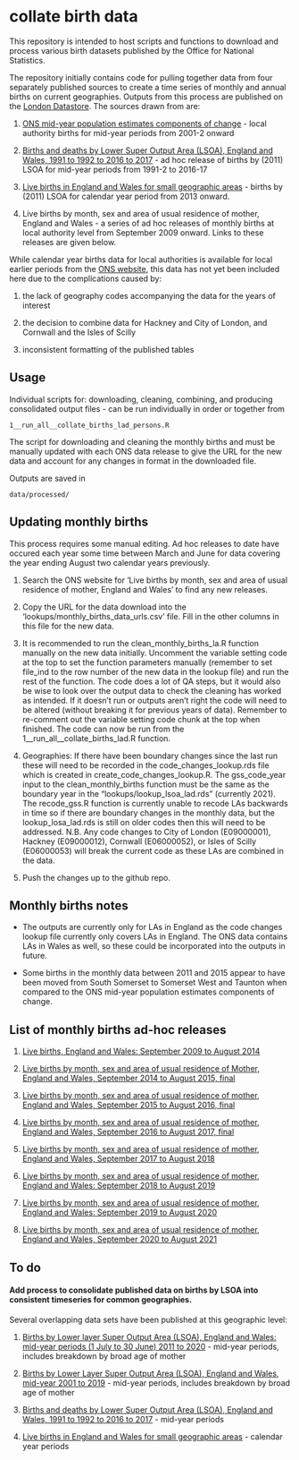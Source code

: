 
<!-- README.md is generated from README.Rmd. Please edit that file -->

# collate birth data

<!-- badges: start -->
<!-- badges: end -->

This repository is intended to host scripts and functions to download
and process various birth datasets published by the Office for National
Statistics.

The repository initially contains code for pulling together data from
four separately published sources to create a time series of monthly and
annual births on current geographies. Outputs from this process are
published on the [London
Datastore](https://data.london.gov.uk/dataset/annual-birth-series). The
sources drawn from are:

1.  [ONS mid-year population estimates components of
    change](https://www.ons.gov.uk/peoplepopulationandcommunity/populationandmigration/populationestimates/datasets/populationestimatesforukenglandandwalesscotlandandnorthernireland) -
    local authority births for mid-year periods from 2001-2 onward

2.  [Births and deaths by Lower Super Output Area (LSOA), England and
    Wales, 1991 to 1992 to 2016 to
    2017](https://www.ons.gov.uk/peoplepopulationandcommunity/birthsdeathsandmarriages/deaths/adhocs/009628birthsanddeathsbylowersuperoutputarealsoaenglandandwales1991to1992to2016to2017) -
    ad hoc release of births by (2011) LSOA for mid-year periods from
    1991-2 to 2016-17

3.  [Live births in England and Wales for small geographic
    areas](https://www.nomisweb.co.uk/query/construct/summary.asp?mode=construct&version=0&dataset=206) -
    births by (2011) LSOA for calendar year period from 2013 onward.

4.  Live births by month, sex and area of usual residence of mother,
    England and Wales - a series of ad hoc releases of monthly births at
    local authority level from September 2009 onward. Links to these
    releases are given below.

While calendar year births data for local authorities is available for
local earlier periods from the [ONS
website](https://www.ons.gov.uk/peoplepopulationandcommunity/birthsdeathsandmarriages/livebirths/datasets/birthsummarytables),
this data has not yet been included here due to the complications caused
by:

1.  the lack of geography codes accompanying the data for the years of
    interest

2.  the decision to combine data for Hackney and City of London, and
    Cornwall and the Isles of Scilly

3.  inconsistent formatting of the published tables

## Usage

Individual scripts for: downloading, cleaning, combining, and producing
consolidated output files - can be run individually in order or together
from

    1__run_all__collate_births_lad_persons.R

The script for downloading and cleaning the monthly births and must be
manually updated with each ONS data release to give the URL for the new
data and account for any changes in format in the downloaded file.

Outputs are saved in

    data/processed/

## Updating monthly births

This process requires some manual editing. Ad hoc releases to date have
occured each year some time between March and June for data covering the
year ending August two calendar years previously.

1.  Search the ONS website for ‘Live births by month, sex and area of
    usual residence of mother, England and Wales’ to find any new
    releases.

2.  Copy the URL for the data download into the
    ‘lookups/monthly_births_data_urls.csv’ file. Fill in the other
    columns in this file for the new data.

3.  It is recommended to run the clean_monthly_births_la.R function
    manually on the new data initially. Uncomment the variable setting
    code at the top to set the function parameters manually (remember to
    set file_ind to the row number of the new data in the lookup file)
    and run the rest of the function. The code does a lot of QA steps,
    but it would also be wise to look over the output data to check the
    cleaning has worked as intended. If it doesn’t run or outputs aren’t
    right the code will need to be altered (without breaking it for
    previous years of data). Remember to re-comment out the variable
    setting code chunk at the top when finished. The code can now be run
    from the 1\_\_run_all\_\_collate_births_lad.R function.

4.  Geographies: If there have been boundary changes since the last run
    these will need to be recorded in the code_changes_lookup.rds file
    which is created in create_code_changes_lookup.R. The gss_code_year
    input to the clean_monthly_births function must be the same as the
    boundary year in the “lookups/lookup_lsoa_lad.rds” (currently 2021).
    The recode_gss.R function is currently unable to recode LAs
    backwards in time so if there are boundary changes in the monthly
    data, but the lookup_losa_lad.rds is still on older codes then this
    will need to be addressed. N.B. Any code changes to City of London
    (E09000001), Hackney (E09000012), Cornwall (E06000052), or Isles of
    Scilly (E06000053) will break the current code as these LAs are
    combined in the data.

5.  Push the changes up to the github repo.

## Monthly births notes

- The outputs are currently only for LAs in England as the code changes
  lookup file currently only covers LAs in England. The ONS data
  contains LAs in Wales as well, so these could be incorporated into the
  outputs in future.

- Some births in the monthly data between 2011 and 2015 appear to have
  been moved from South Somerset to Somerset West and Taunton when
  compared to the ONS mid-year population estimates components of
  change.

## List of monthly births ad-hoc releases

1.  [Live births, England and Wales: September 2009 to August
    2014](https://www.ons.gov.uk/peoplepopulationandcommunity/birthsdeathsandmarriages/livebirths/adhocs/1726livebirthsenglandandwalesseptember2009toaugust2014)

2.  [Live births by month, sex and area of usual residence of Mother,
    England and Wales, September 2014 to August 2015,
    final](https://www.ons.gov.uk/peoplepopulationandcommunity/birthsdeathsandmarriages/livebirths/adhocs/006871livebirthsbymonthsexandareaofusualresidenceofmotherenglandandwalesseptember2014toaugust2015)

3.  [Live births by month, sex and area of usual residence of mother,
    England and Wales, September 2015 to August 2016,
    final](https://www.ons.gov.uk/peoplepopulationandcommunity/birthsdeathsandmarriages/livebirths/adhocs/008449livebirthsbymonthsexandareaofusualresidenceofmotherenglandandwalesseptember2015toaugust2016)

4.  [Live births by month, sex and area of usual residence of mother,
    England and Wales, September 2016 to August 2017,
    final](https://www.ons.gov.uk/peoplepopulationandcommunity/birthsdeathsandmarriages/livebirths/adhocs/009923livebirthsbymonthsexandareaofusualresidenceofmotherenglandandwalesseptember2016toaugust2017final)

5.  [Live births by month, sex and area of usual residence of mother,
    England and Wales, September 2017 to August
    2018](https://www.ons.gov.uk/peoplepopulationandcommunity/birthsdeathsandmarriages/livebirths/adhocs/11467livebirthsbymonthsexandareaofusualresidenceofmotherenglandandwalesseptember2017toaugust2018)

6.  [Live births by month, sex and area of usual residence of mother,
    England and Wales: September 2018 to August
    2019](https://www.ons.gov.uk/peoplepopulationandcommunity/birthsdeathsandmarriages/livebirths/adhocs/13050livebirthsbymonthsexandareaofusualresidenceofmotherenglandandwalesseptember2018toaugust2019)

7.  [Live births by month, sex and area of usual residence of mother,
    England and Wales: September 2019 to August
    2020](https://www.ons.gov.uk/peoplepopulationandcommunity/birthsdeathsandmarriages/livebirths/adhocs/14756livebirthsbymonthsexandareaofusualresidenceofmotherenglandandwalesseptember2019toaugust2020)

8.  [Live births by month, sex and area of usual residence of mother,
    England and Wales, September 2020 to August
    2021](https://www.ons.gov.uk/peoplepopulationandcommunity/birthsdeathsandmarriages/livebirths/adhocs/1077livebirthsbymonthsexandareaofusualresidenceofmotherenglandandwalesseptember2020toaugust2021)

## To do

#### Add process to consolidate published data on births by LSOA into consistent timeseries for common geographies.

Several overlapping data sets have been published at this geographic
level:

1.  [Births by Lower layer Super Output Area (LSOA), England and Wales:
    mid-year periods (1 July to 30 June) 2011 to
    2020](https://www.ons.gov.uk/peoplepopulationandcommunity/birthsdeathsandmarriages/livebirths/adhocs/14318birthsbylowerlayersuperoutputarealsoaenglandandwalesmidyearperiods1julyto30june2011to2020) -
    mid-year periods, includes breakdown by broad age of mother

2.  [Births by Lower Layer Super Output Area (LSOA), England and Wales,
    mid-year 2001 to
    2019](https://www.ons.gov.uk/peoplepopulationandcommunity/birthsdeathsandmarriages/livebirths/adhocs/12627birthsbylowerlayersuperoutputarealsoaenglandandwalesmidyear2001to2019) -
    mid-year periods, includes breakdown by broad age of mother

3.  [Births and deaths by Lower Super Output Area (LSOA), England and
    Wales, 1991 to 1992 to 2016 to
    2017](https://www.ons.gov.uk/peoplepopulationandcommunity/birthsdeathsandmarriages/deaths/adhocs/009628birthsanddeathsbylowersuperoutputarealsoaenglandandwales1991to1992to2016to2017) -
    mid-year periods

4.  [Live births in England and Wales for small geographic
    areas](https://www.nomisweb.co.uk/query/construct/summary.asp?mode=construct&version=0&dataset=206) -
    calendar year periods
